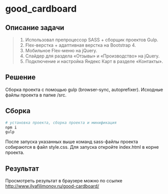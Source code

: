 # good_cardboard
## Описание задачи

> 1) Использовал препроцессор SASS + сборщик проектов Gulp.
> 2) Flex-верстка + адаптивная верстка на Bootstrap 4.
> 3) Мобильное Flex-меню на jQuery.
> 4) Слайдер для раздела «Отзывы» и «Производство» на jQuery.
> 5) Подключение и настройка Яндекс Карт в разделе «Контакты».

## Решение

Сборка проекта с помощью gulp (browser-sync, autoprefixer).
Исходные файлы проекта в папке /src.

## Сборка

``` bash
# установка проекта, сборка проекта и минификация
npm i
gulp
```

После запуска указанных выше команд sass-файлы проекта собираются в файл style.css. 
Для запуска откройте index.html в корне проекта.

## Результат

Просмотреть результат в браузере можно по ссылке http://www.ilyafilimonov.ru/good-cardboard/
